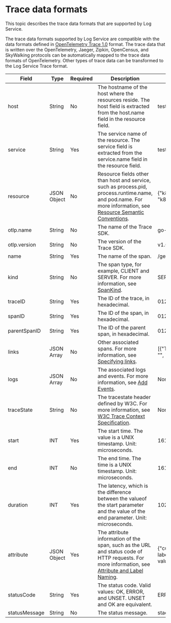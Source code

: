 # Trace data formats

This topic describes the trace data formats that are supported by Log Service.

The trace data formats supported by Log Service are compatible with the data formats defined in [OpenTelemetry Trace 1.0](https://github.com/open-telemetry/opentelemetry-specification/blob/main/specification/trace/api.md#span) format. The trace data that is written over the OpenTelemetry, Jaeger, Zipkin, OpenCensus, and SkyWalking protocols can be automatically mapped to the trace data formats of OpenTelemetry. Other types of trace data can be transformed to the Log Service Trace format.

|Field|Type|Required|Description|Example|
|-----|----|--------|-----------|-------|
|host|String|No|The hostname of the host where the resources reside. The host field is extracted from the host.name field in the resource field.|test-host|
|service|String|Yes|The service name of the resource. The service field is extracted from the service.name field in the resource field.|test-service|
|resource|JSON Object|No|Resource fields other than host and service, such as process.pid, process.runtime.name, and pod.name. For more information, see [Resource Semantic Conventions](https://github.com/open-telemetry/opentelemetry-specification/tree/main/specification/resource/semantic_conventions).|\{"k8s.pod.name":"xxxx", "k8s.pod.namespace":"kube-system"\}|
|otlp.name|String|No|The name of the Trace SDK.|go-sdk|
|otlp.version|String|No|The version of the Trace SDK.|v1.0.0|
|name|String|Yes|The name of the span.|/get/314159|
|kind|String|No|The span type, for example, CLIENT and SERVER. For more information, see [SpanKind](https://github.com/open-telemetry/opentelemetry-specification/blob/main/specification/trace/api.md#spankind).|SERVER|
|traceID|String|Yes|The ID of the trace, in hexadecimal.|0123456789abcde0123456789abcde|
|spanID|String|Yes|The ID of the span, in hexadecimal.|0123456789abcde|
|parentSpanID|String|Yes|The ID of the parent span, in hexadecimal.|0123456789abcde|
|links|JSON Array|No|Other associated spans. For more information, see [Specifying links](https://github.com/open-telemetry/opentelemetry-specification/blob/main/specification/trace/api.md#specifying-links).|\[\{"TraceID" : "abc", "SpanId" : "abc", "TraceState" : "", "Attributes" : \{ "k" : "v" \} \}\]|
|logs|JSON Array|No|The associated logs and events. For more information, see [Add Events](https://github.com/open-telemetry/opentelemetry-specification/blob/main/specification/trace/api.md#add-events).|None|
|traceState|String|No|The tracestate header defined by W3C. For more information, see [W3C Trace Context Specification](https://www.w3.org/TR/trace-context/#tracestate-header).|None|
|start|INT|Yes|The start time. The value is a UNIX timestamp. Unit: microseconds.|1615882567123456|
|end|INT|No|The end time. The time is a UNIX timestamp. Unit: microseconds.|1615882567234567|
|duration|INT|Yes|The latency, which is the difference between the valueof the start parameter and the value of the end parameter. Unit: microseconds.|1020|
|attribute|JSON Object|Yes|The attribute information of the span, such as the URL and status code of HTTP requests. For more information, see [Attribute and Label Naming](https://github.com/open-telemetry/opentelemetry-specification/blob/main/specification/common/attribute-and-label-naming.md).|\{"custom":"custom","host.hostname":"myhost","my-label":"myapp-type","null-value":"","service.name":"myapp"\}|
|statusCode|String|Yes|The status code. Valid values: OK, ERROR, and UNSET. UNSET and OK are equivalent.|ERROR|
|statusMessage|String|No|The status message.|stack overflow|

